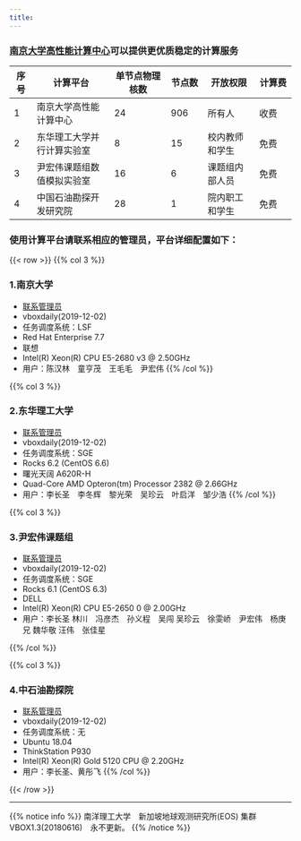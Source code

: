 ```yaml
---
title: 
---
```


### [南京大学高性能计算中心](https://hpcc.nju.edu.cn/)可以提供更优质稳定的计算服务　 

| 序号 | 计算平台 | 单节点物理核数　| 节点数　| 开放权限　| 计算费　|
| ---- | ------------ | -------------- | ------ | -------- | ---------- |
| 1 | 南京大学高性能计算中心 | 24 | 906 | 所有人 | 收费　|
| 2 | 东华理工大学并行计算实验室 | 8 | 15 | 校内教师和学生 | 免费　|
| 3 | 尹宏伟课题组数值模拟实验室 | 16 | 6 | 课题组内部人员 | 免费 |
| 4 | 中国石油勘探开发研究院 | 28 | 1 | 院内职工和学生 | 免费 |


### 使用计算平台请联系相应的管理员，平台详细配置如下：

{{< row >}}
{{% col 3 %}}
### 1.南京大学
- [联系管理员](https://doc.geovbox.com/latest/hpc/)
- vboxdaily(2019-12-02)
- 任务调度系统：LSF
- Red Hat Enterprise 7.7 
- 联想
- Intel(R) Xeon(R) CPU E5-2680 v3 @ 2.50GHz
- 用户：陈汉林　童亨茂　王毛毛　尹宏伟
{{% /col %}}

{{% col 3 %}}
### 2.东华理工大学
- [联系管理员](https://geovbox.com/about/lichangsheng/)
- vboxdaily(2019-12-02)
- 任务调度系统：SGE
- Rocks 6.2 (CentOS 6.6)
- 曙光天阔 A620R-H
- Quad-Core AMD Opteron(tm) Processor 2382 @ 2.66GHz
- 用户：李长圣　李冬辉　黎光荣　吴珍云　叶启洋　邹少浩
{{% /col %}}

{{% col 3 %}}
### 3.尹宏伟课题组
- [联系管理员](https://geovbox.com/about/lichangsheng/)
- vboxdaily(2019-12-02)
- 任务调度系统：SGE
- Rocks 6.1 (CentOS 6.3)
- DELL
- Intel(R) Xeon(R) CPU E5-2650 0 @ 2.00GHz
- 用户：李长圣 林川　冯彦杰　孙义程　吴闯 吴珍云　徐雯峤　尹宏伟　杨庚兄 魏华敬 汪伟　张佳星

{{% /col %}}

{{% col 3 %}}
### 4.中石油勘探院
- [联系管理员](https://geovbox.com/about/lichangsheng/)
- vboxdaily(2019-12-02)
- 任务调度系统：无
- Ubuntu 18.04
- ThinkStation P930
- Intel(R) Xeon(R) Gold 5120 CPU @ 2.20GHz
- 用户：李长圣、黄彤飞
{{% /col %}}

{{< /row >}}

---


{{% notice info %}}
南洋理工大学　新加坡地球观测研究所(EOS) 集群　VBOX1.3(20180616)　永不更新。
{{% /notice %}}





